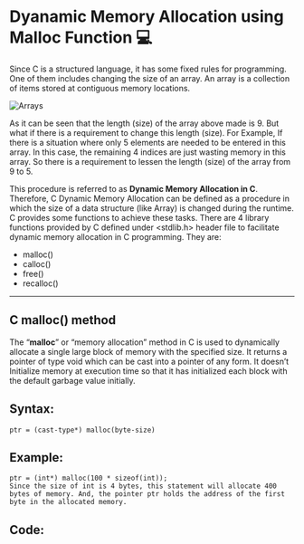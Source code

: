 # Dyanamic Memory Allocation using Malloc Function :computer:

Since C is a structured language, it has some fixed rules for programming. One of them includes changing the size of an array. An array is a collection of items stored at contiguous memory locations. 

![Arrays](https://user-images.githubusercontent.com/113619312/230965104-440ee14e-05f0-4bbd-8f91-07f1fee98b8d.png)

As it can be seen that the length (size) of the array above made is 9. But what if there is a requirement to change this length (size). For Example, If there is a situation where only 5 elements are needed to be entered in this array. In this case, the remaining 4 indices are just wasting memory in this array. So there is a requirement to lessen the length (size) of the array from 9 to 5.

This procedure is referred to as __Dynamic Memory Allocation in C__.
Therefore, C Dynamic Memory Allocation can be defined as a procedure in which the size of a data structure (like Array) is changed during the runtime.
C provides some functions to achieve these tasks. There are 4 library functions provided by C defined under <stdlib.h> header file to facilitate dynamic memory allocation in C programming. 
They are: 
- malloc()
- calloc()
- free()
- recalloc()

---

## __C malloc() method__

The “__malloc__” or “memory allocation” method in C is used to dynamically allocate a single large block of memory with the specified size. It returns a pointer of type void which can be cast into a pointer of any form. It doesn’t Initialize memory at execution time so that it has initialized each block with the default garbage value initially. 

## __Syntax:__

```
ptr = (cast-type*) malloc(byte-size)
```

## __Example:__

```
ptr = (int*) malloc(100 * sizeof(int));
Since the size of int is 4 bytes, this statement will allocate 400 bytes of memory. And, the pointer ptr holds the address of the first byte in the allocated memory.
``` 

## __Code:__

```

